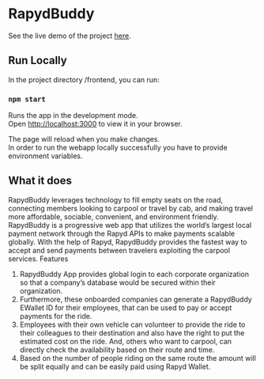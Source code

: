 # RapydBuddy

See the live demo of the project [here](https://rapydbuddy.z13.web.core.windows.net/welcome).

## Run Locally

In the project directory /frontend, you can run:

### `npm start`

Runs the app in the development mode.\
Open [http://localhost:3000](http://localhost:3000) to view it in your browser.

The page will reload when you make changes.\
In order to run the webapp locally successfully you have to provide environment variables.


## What it does
RapydBuddy leverages technology to fill empty seats on the road, connecting members looking to carpool or travel by cab, and making travel more affordable, sociable, convenient, and environment friendly. RapydBuddy is a progressive web app that utilizes the world’s largest local payment network through the Rapyd APIs to make payments scalable globally. With the help of Rapyd, RapydBuddy provides the fastest way to accept and send payments between travelers exploiting the carpool services.
Features
1. RapydBuddy App provides global login to each corporate organization so that a company’s database would be secured within their organization. 
2. Furthermore, these onboarded companies can generate a RapydBuddy EWallet ID for their employees, that can be used to pay or accept payments for the ride. 
3. Employees with their own vehicle can volunteer to provide the ride to their colleagues to their destination and also have the right to put the estimated cost on the ride. And, others who want to carpool, can directly check the availability based on their route and time. 
4. Based on the number of people riding on the same route the amount will be split equally and can be easily paid using Rapyd Wallet. 
